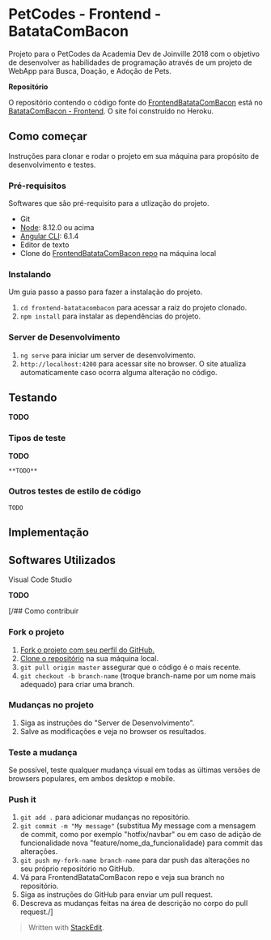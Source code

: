 # PetCodes - Frontend - BatataComBacon

Projeto para o PetCodes da Academia Dev de Joinville 2018 com o objetivo de desenvolver as habilidades de programação através de um projeto de WebApp para Busca, Doação, e Adoção de Pets.

**Repositório**

O repositório contendo o código fonte do [FrontendBatataComBacon](https://frontendcombacon.herokuapp.com) está no [BatataComBacon - Frontend](https://github.com/academiadev-jlle/frontend-batatacombacon). O site foi construído no Heroku.


## Como começar

Instruções para clonar e rodar o projeto em sua máquina para propósito de desenvolvimento e testes.

[//]: # ( These instructions will get you a copy of the project up and running on your local machine for development and testing purposes. See deployment for notes on how to deploy the project on a live system.)

### Pré-requisitos

Softwares que são pré-requisito para a utlização do projeto.

[//]: # (What things you need to install the software and how to install them)

- Git
- [Node](https://github.com/nodejs/node): 8.12.0 ou acima
- [Angular CLI](https://github.com/angular/angular-cli): 6.1.4
- Editor de texto
- Clone do [FrontendBatataComBacon repo](https://github.com/academiadev-jlle/frontend-batatacombacon) na máquina local 

### Instalando

Um guia passo a passo para fazer a instalação do projeto.

[//]: # (A step by step series of examples that tell you how to get a development env running)

1. `cd frontend-batatacombacon` para acessar a raiz do projeto clonado.
2. `npm install` para instalar as dependências do projeto.


[//]: # (End with an example of getting some data out of the system or using it for a little demo)

### Server de Desenvolvimento

1. `ng serve` para iniciar um server de desenvolvimento.
2. `http://localhost:4200` para acessar site no browser. O site atualiza automaticamente caso ocorra alguma alteração no código. 

## Testando

**TODO**

[//]: # (Explain how to run the automated tests for this system)

### Tipos de teste

**TODO**

[//]: # (Explain what these tests test and why)

```
**TODO**
```

### Outros testes de estilo de código

[//]: # (Explain what these tests test and why)

```
TODO
```

## Implementação

[//]: # ( Add additional notes about how to deploy this on a live system)

## Softwares Utilizados

Visual Code Studio

**TODO**

[/## Como contribuir

### Fork o projeto
1. [Fork o projeto com seu perfil do GitHub.](https://help.github.com/articles/fork-a-repo/)
2. [Clone o repositório](https://help.github.com/articles/cloning-a-repository/) na sua máquina local.
3. `git pull origin master` assegurar que o código é o mais recente.
4. `git checkout -b branch-name` (troque branch-name por um nome mais adequado) para criar uma branch.


### Mudanças no projeto
1. Siga as instruções do "Server de Desenvolvimento".
2. Salve as modificações e veja no browser os resultados.

### Teste a mudança
Se possível, teste qualquer mudança visual em todas as últimas versões de browsers populares, em ambos desktop e mobile.

### Push it
1. `git add .` para adicionar mudanças no repositório.
2. `git commit -m "My message"` (substitua My message com a mensagem de commit, como por exemplo "hotfix/navbar" ou em caso de adição de funcionalidade nova "feature/nome_da_funcionalidade) para commit das alterações.  
3. `git push my-fork-name branch-name` para dar push das alterações no seu próprio repositório no GitHub.
4. Vá para FrontendBatataComBacon repo e veja sua branch no repositório.
5. Siga as instruções do GitHub para enviar um pull request.
6. Descreva as mudanças feitas na área de descrição no corpo do pull request./] 

> Written with [StackEdit](https://stackedit.io/).
